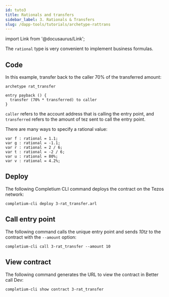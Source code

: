 ```yaml
---
id: tuto3
title: Rationals and transfers
sidebar_label: 3. Rationals & Transfers
slug: /dapp-tools/tutorials/archetype-rattrans
---
```


import Link from '@docusaurus/Link';

The `rational` type is very convenient to implement business formulas.

## Code

In this example, transfer back to the caller 70% of the transferred amount:

```archetype {4}
archetype rat_transfer

entry payback () {
  transfer (70% * transferred) to caller
}
```

`caller` refers to the account address that is calling the entry point, and `transferred` refers to the amount of tez sent to call the entry point.

There are many ways to specify a rational value:

```archetype
var f : rational = 1.1;
var g : rational = -1.1;
var r : rational = 2 / 6;
var t : rational = -2 / 6;
var u : rational = 80%;
var v : rational = 4.2%;
```

## Deploy

The following <Link to='/docs/dapp-tools/completium-cli'>Completium CLI</Link> command deploys the contract on the Tezos network:

```
completium-cli deploy 3-rat_transfer.arl
```

## Call entry point

The following command calls the unique entry point and sends *10tz* to the contract with the `--amount` option:

```
completium-cli call 3-rat_transfer --amount 10
```

## View contract

The following command generates the URL to view the contract in Better call Dev:

```
completium-cli show contract 3-rat_transfer
```
